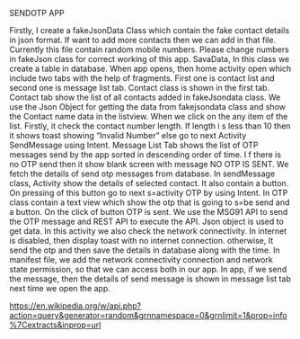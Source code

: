 SENDOTP APP

Firstly, I create a fakeJsonData Class which contain the fake contact details in json format. If want to add more contacts then we can add in that file. Currently this file contain random mobile numbers. Please change numbers in fakeJson class for correct working of this app.
SavaData, In this class we create a table in database. 
When app opens, then home activity open which include two tabs with the help of fragments. First one is contact list and second one is message list tab.
Contact class is shown in the first tab. Contact tab show the list of all contacts added in fakeJsondata class. We use the Json Object for getting the data from fakejsondata class and show the Contact name data in the listview. When we click on the any item of the list. Firstly, it check the contact number length. If length i s less than 10 then it shows toast showing “Invalid Number” else go to next Activity SendMessage using Intent.
Message List Tab shows the list of OTP messages send by the app sorted in descending order of time. I f there is no OTP send then it show blank screen with message NO OTP IS SENT. We fetch the details of send otp messages from database.
In sendMessage class, Activity show the details of selected contact. It also contain a button. On pressing of this button go to next s=activity OTP by using Intent.
In OTP class contain a text view which show the otp that is going to s=be send and a button. On the click of button OTP is sent.  We use the MSG91 API to send the OTP message and REST API to execute the API. Json object is used to get data. In this activity we also check the network connectivity. In internet is disabled, then display toast with no internet connection. otherwise, It send the otp and then save the details in database along with the time. 
In manifest file, we add the network connectivity connection and network state permission, so that we can access both in our app. In app, if we send the message, then the details of send message is shown in message list tab next time we open the app.



https://en.wikipedia.org/w/api.php?action=query&generator=random&grnnamespace=0&grnlimit=1&prop=info%7Cextracts&inprop=url
